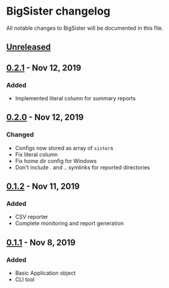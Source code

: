# BigSister changelog

All notable changes to BigSister will be documented in this file.

## [Unreleased]

## [0.2.1] - Nov 12, 2019
### Added
* Implemented literal column for summary reports

## [0.2.0] - Nov 12, 2019
### Changed
* Configs now stored as array of `sister`s
* Fix literal column
* Fix home dir config for Windows
* Don't include . and .. symlinks for reported directories

## [0.1.2] - Nov 11, 2019
### Added
* CSV reporter
* Complete monitoring and report generation

## [0.1.1] - Nov 8, 2019
### Added
* Basic Application object
* CLI tool

[Unreleased]: https://github.com/paulholden2/bigsister/compare/0.2.0...HEAD
[0.1.1]: https://github.com/paulholden2/bigsister/releases/tag/0.1.1
[0.1.2]: https://github.com/paulholden2/bigsister/releases/tag/0.1.2
[0.2.0]: https://github.com/paulholden2/bigsister/releases/tag/0.2.0
[0.2.1]: https://github.com/paulholden2/bigsister/releases/tag/0.2.1
